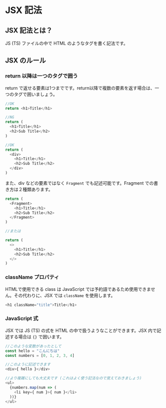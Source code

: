 # JSX 記法

## JSX 記法とは？

JS (TS) ファイルの中で HTML のようなタグを書く記法です。

## JSX のルール

### return 以降は一つのタグで囲う

return で返せる要素は1つまでです。return以降で複数の要素を返す場合は、一つのタグで囲いましょう。

```typescript
//OK
return <h1>Title</h1>

//NG
return (
  <h1>Title</h1>
  <h2>Sub Title</h2>
)

//OK
return (
  <div>
    <h1>Title</h1>
    <h2>Sub Title</h2>
  </div>
)
```

また、div などの要素ではなく `Fragment` でも記述可能です。Fragment での書き方は２種類あります。

```typescript
return (
  <Fragment>
    <h1>Title</h1>
    <h2>Sub Title</h2>
  </Fragment>
)

//または

return (
  <>
    <h1>Title</h1>
    <h2>Sub Title</h2>
  </>
)
```

### className プロパティ

HTMLで使用できる class は JavaScript では予約語であるため使用できません。その代わりに、JSX では `className` を使用します。

```typescript
<h1 className="title">Title</h1>
```

### JavaScript 式

JSX では JS (TS) の式を HTML の中で扱うようなことができます。JSX 内で記述する場合は `{}` で囲います。

```typescript
//このような変数があったとして
const hello = "こんにちは"
const numbers = [0, 1, 2, 3, 4]

//このように記述できます
<div>{ hello }</div>

//より複雑にしても大丈夫です (これはよく使う記法なので覚えておきましょう)
<ul>
  {numbers.map(num => (
    <li key={ num }>{ num }</li>
  ))}
</ul>
```
